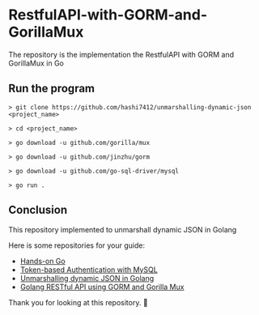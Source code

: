 # RestfulAPI-with-GORM-and-GorillaMux

The repository is the implementation the RestfulAPI with GORM and GorillaMux in Go

## Run the program

```
> git clone https://github.com/hashi7412/unmarshalling-dynamic-json <project_name>

> cd <project_name>

> go download -u github.com/gorilla/mux

> go download -u github.com/jinzhu/gorm

> go download -u github.com/go-sql-driver/mysql

> go run .
```

## Conclusion

This repository implemented to unmarshall dynamic JSON in Golang

Here is some repositories for your guide:

- [Hands-on Go](https://github.com/hashi7412/handson-go)
- [Token-based Authentication with MySQL](https://github.com/hashi7412/tokenbased-authentication)
- [Unmarshalling dynamic JSON in Golang](https://github.com/hashi7412/unmarshalling-dynamic-json)
- [Golang RESTful API using GORM and Gorilla Mux](https://github.com/hashi7412/RestfulAPI-with-GORM-and-GorillaMux)

Thank you for looking at this repository. 👋